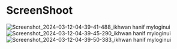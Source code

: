# ScreenShoot
![Screenshot_2024-03-12-04-39-41-488_ikhwan hanif myloginui](https://github.com/ikhwanhanif/Simple_Login_UI/assets/108711453/f81a05a9-3b26-432b-8a61-2bc06f73b35f)
![Screenshot_2024-03-12-04-39-45-290_ikhwan hanif myloginui](https://github.com/ikhwanhanif/Simple_Login_UI/assets/108711453/ea123212-d5a0-44f3-9e50-b2785ddaf25b)
![Screenshot_2024-03-12-04-39-50-383_ikhwan hanif myloginui](https://github.com/ikhwanhanif/Simple_Login_UI/assets/108711453/7a1be67b-4aee-4492-b742-1d606631bf42)
